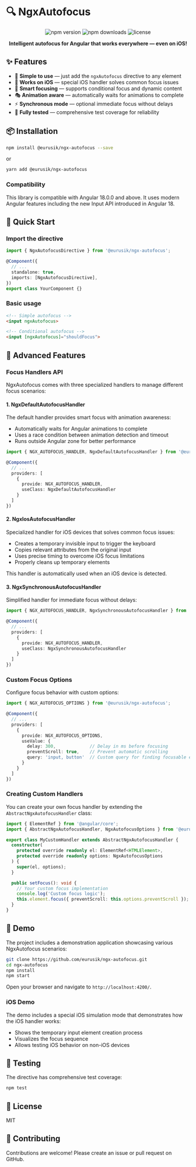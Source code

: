# 🔍 NgxAutofocus

<p align="center">
  <img src="https://img.shields.io/npm/v/@eurusik/ngx-autofocus.svg" alt="npm version">
  <img src="https://img.shields.io/npm/dm/@eurusik/ngx-autofocus.svg" alt="npm downloads">
  <img src="https://img.shields.io/github/license/eurusik/ngx-autofocus.svg" alt="license">
</p>

<p align="center">
  <b>Intelligent autofocus for Angular that works everywhere — even on iOS!</b>
</p>

## ✨ Features

- 🚀 **Simple to use** — just add the `ngxAutofocus` directive to any element
- 📱 **Works on iOS** — special iOS handler solves common focus issues
- 🎯 **Smart focusing** — supports conditional focus and dynamic content
- 🎭 **Animation aware** — automatically waits for animations to complete
- ⚡ **Synchronous mode** — optional immediate focus without delays
- 🧪 **Fully tested** — comprehensive test coverage for reliability

## 📦 Installation

```bash
npm install @eurusik/ngx-autofocus --save
```

or

```bash
yarn add @eurusik/ngx-autofocus
```

### Compatibility

This library is compatible with Angular 18.0.0 and above. It uses modern Angular features including the new Input API introduced in Angular 18.

## 🚀 Quick Start

### Import the directive

```typescript
import { NgxAutofocusDirective } from '@eurusik/ngx-autofocus';

@Component({
  // ...
  standalone: true,
  imports: [NgxAutofocusDirective],
})
export class YourComponent {}
```

### Basic usage

```html
<!-- Simple autofocus -->
<input ngxAutofocus>

<!-- Conditional autofocus -->
<input [ngxAutofocus]="shouldFocus">
```

## 🔧 Advanced Features

### Focus Handlers API

NgxAutofocus comes with three specialized handlers to manage different focus scenarios:

#### 1. NgxDefaultAutofocusHandler

The default handler provides smart focus with animation awareness:

- Automatically waits for Angular animations to complete
- Uses a race condition between animation detection and timeout
- Runs outside Angular zone for better performance

```typescript
import { NGX_AUTOFOCUS_HANDLER, NgxDefaultAutofocusHandler } from '@eurusik/ngx-autofocus';

@Component({
  // ...
  providers: [
    {
      provide: NGX_AUTOFOCUS_HANDLER,
      useClass: NgxDefaultAutofocusHandler
    }
  ]
})
```

#### 2. NgxIosAutofocusHandler

Specialized handler for iOS devices that solves common focus issues:

- Creates a temporary invisible input to trigger the keyboard
- Copies relevant attributes from the original input
- Uses precise timing to overcome iOS focus limitations
- Properly cleans up temporary elements

This handler is automatically used when an iOS device is detected.

#### 3. NgxSynchronousAutofocusHandler

Simplified handler for immediate focus without delays:

```typescript
import { NGX_AUTOFOCUS_HANDLER, NgxSynchronousAutofocusHandler } from '@eurusik/ngx-autofocus';

@Component({
  // ...
  providers: [
    {
      provide: NGX_AUTOFOCUS_HANDLER,
      useClass: NgxSynchronousAutofocusHandler
    }
  ]
})
```

### Custom Focus Options

Configure focus behavior with custom options:

```typescript
import { NGX_AUTOFOCUS_OPTIONS } from '@eurusik/ngx-autofocus';

@Component({
  // ...
  providers: [
    {
      provide: NGX_AUTOFOCUS_OPTIONS,
      useValue: { 
        delay: 300,             // Delay in ms before focusing
        preventScroll: true,    // Prevent automatic scrolling
        query: 'input, button'  // Custom query for finding focusable elements
      }
    }
  ]
})
```

### Creating Custom Handlers

You can create your own focus handler by extending the `AbstractNgxAutofocusHandler` class:

```typescript
import { ElementRef } from '@angular/core';
import { AbstractNgxAutofocusHandler, NgxAutofocusOptions } from '@eurusik/ngx-autofocus';

export class MyCustomHandler extends AbstractNgxAutofocusHandler {
  constructor(
    protected override readonly el: ElementRef<HTMLElement>,
    protected override readonly options: NgxAutofocusOptions
  ) {
    super(el, options);
  }

  public setFocus(): void {
    // Your custom focus implementation
    console.log('Custom focus logic');
    this.element.focus({ preventScroll: this.options.preventScroll });
  }
}
```

## 🌟 Demo

The project includes a demonstration application showcasing various NgxAutofocus scenarios:

```bash
git clone https://github.com/eurusik/ngx-autofocus.git
cd ngx-autofocus
npm install
npm start
```

Open your browser and navigate to `http://localhost:4200/`.

### iOS Demo

The demo includes a special iOS simulation mode that demonstrates how the iOS handler works:

- Shows the temporary input element creation process
- Visualizes the focus sequence
- Allows testing iOS behavior on non-iOS devices

## 🧪 Testing

The directive has comprehensive test coverage:

```bash
npm test
```

## 📄 License

MIT

## 🤝 Contributing

Contributions are welcome! Please create an issue or pull request on GitHub.
